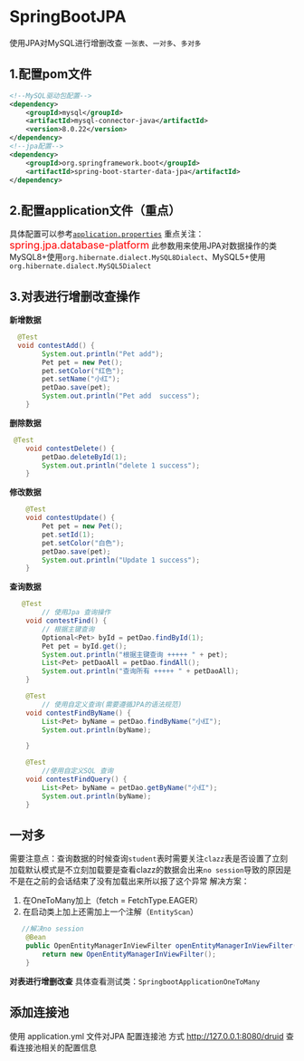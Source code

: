 # SpringBootJPA

使用JPA对MySQL进行增删改查 `一张表`、`一对多`、`多对多`

## 1.配置pom文件

```xml
<!--MySQL驱动包配置-->
<dependency>
    <groupId>mysql</groupId>
    <artifactId>mysql-connector-java</artifactId>
    <version>8.0.22</version>
</dependency>
<!--jpa配置-->
<dependency>
    <groupId>org.springframework.boot</groupId>
    <artifactId>spring-boot-starter-data-jpa</artifactId>
</dependency>

```

## 2.配置application文件（重点）
具体配置可以参考[`application.properties`](https://github.com/lhh2002/BigDataCodeWarehouse/blob/main/SpringBootJPA/src/main/resources/application.properties) 重点关注：<font size="4" color="red">spring.jpa.database-platform</font>
此参数用来使用JPA对数据操作的类 MySQL8+使用`org.hibernate.dialect.MySQL8Dialect`、MySQL5+使用`org.hibernate.dialect.MySQL5Dialect`

## 3.对表进行增删改查操作

**新增数据**
```java
  @Test
  void contestAdd() {
        System.out.println("Pet add");
        Pet pet = new Pet();
        pet.setColor("红色");
        pet.setName("小红");
        petDao.save(pet);
        System.out.println("Pet add  success");
    }
```
**删除数据**
```java
 @Test
    void contestDelete() {
        petDao.deleteById(1);
        System.out.println("delete 1 success");
    }
```
**修改数据**
```java
    @Test
    void contestUpdate() {
        Pet pet = new Pet();
        pet.setId(1);
        pet.setColor("白色");
        petDao.save(pet);
        System.out.println("Update 1 success");
    }
```
**查询数据**
```java
   @Test
        // 使用Jpa 查询操作
    void contestFind() {
        // 根据主键查询
        Optional<Pet> byId = petDao.findById(1);
        Pet pet = byId.get();
        System.out.println("根据主键查询 +++++ " + pet);
        List<Pet> petDaoAll = petDao.findAll();
        System.out.println("查询所有 +++++ " + petDaoAll);
    }

    @Test
        // 使用自定义查询(需要遵循JPA的语法规范)
    void contestFindByName() {
        List<Pet> byName = petDao.findByName("小红");
        System.out.println(byName);

    }

    @Test
        //使用自定义SQL 查询
    void contestFindQuery() {
        List<Pet> byName = petDao.getByName("小红");
        System.out.println(byName);
    }
```

## 一对多
需要注意点：查询数据的时候查询`student`表时需要关注`clazz`表是否设置了立刻加载默认模式是不立刻加载要是查看clazz的数据会出来`no session`导致的原因是不是在之前的会话结束了没有加载出来所以报了这个异常
解决方案：
1. 在OneToMany加上（fetch = FetchType.EAGER）
2. 在启动类上加上还需加上一个注解（`EntityScan`）
```java
   //解决no session
    @Bean
    public OpenEntityManagerInViewFilter openEntityManagerInViewFilter() {
        return new OpenEntityManagerInViewFilter();
    }
```
**对表进行增删改查**
具体查看测试类：`SpringbootApplicationOneToMany`

## 添加连接池

使用 application.yml 文件对JPA 配置连接池 方式 http://127.0.0.1:8080/druid 查看连接池相关的配置信息


